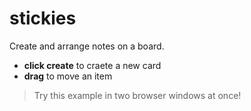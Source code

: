 # stickies

Create and arrange notes on a board.

- **click create** to craete a new card
- **drag** to move an item

> Try this example in two browser windows at once!
